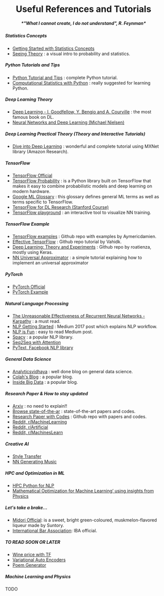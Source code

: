 <center> <h1>Useful References and Tutorials</h1> </center>


<center> <h5>*"What I cannot create, I do not understand", R. Feynman*</h5> </center>


##### Statistics Concepts

* [Getting Started with Statistics Concepts](http://www.statsoft.com/Textbook/Elementary-Statistics-Concepts/fbclid/IwAR2Wp--UwCXuoV0II1kvTwbZ2ZO6XGdVTgyXCd3-ZeRHE6Xr7YuQnkP0kRc)
* [Seeing Theory](https://seeing-theory.brown.edu/index.html?fbclid=IwAR3b_6MXRAGHj4hfnpqkOOwR_Ozhq0IL7XHZ2t0WmnVKyFRds4bZnoNlhD0#firstPage)
: a visual intro to probability and statistics.

##### Python Tutorials and Tips
* [Python Tutorial and Tips](https://www.techbeamers.com/python-tutorial-step-by-step/)
: complete Python tutorial.
* [Computational Statistics with Python](http://people.duke.edu/~ccc14/sta-663-2017/)
: really suggested for learning Python.


##### Deep Learning Theory

* [Deep Learning - I. Goodfellow, Y. Bengio and A. Courville](http://www.deeplearningbook.org)
: the most famous book on DL.
* [Neural Networks and Deep Learning (Michael Nielsen)](http://neuralnetworksanddeeplearning.com)

##### Deep Learning Practical Theory (Theory and Interactive Tutorials)

* [Dive into Deep Learning](http://d2l.ai/index.html)
: wonderful and complete tutorial using MXNet library (Amazon Research).

##### TensorFlow

* [TensorFlow Official](https://www.tensorflow.org)
* [TensorFlow Probability](https://medium.com/tensorflow/introducing-tensorflow-probability-dca4c304e245)
: is a Python library built on TensorFlow that makes it easy to combine probabilistic models and deep learning on modern hardware.
* [Google ML Glossary](https://developers.google.com/machine-learning/glossary/)
: this glossary defines general ML terms as well as terms specific to TensorFlow.
* [TensorFlow for DL Research (Stanford Course)](https://web.stanford.edu/class/cs20si/2017/)
* [TensorFlow playground](http://playground.tensorflow.org/)
: an interactive tool to visualize NN training.

##### TensorFlow Example

* [TensorFlow examples](https://github.com/aymericdamien/TensorFlow-Examples)
: Github repo with examples by Aymericdamien.
* [Effective TensorFlow](https://github.com/vahidk/EffectiveTensorflow)
: Github repo tutorial by Vahidk.
* [Deep Learning: Theory and Experiments](https://github.com/roatienza/Deep-Learning-Experiments)
: Github repo by roatienza, mostly using Keras.
* [NN Universal Approximator](https://blog.metaflow.fr/tensorflow-howto-a-universal-approximator-inside-a-neural-net-bb034430b71e)
: a simple tutorial explaining how to implement an universal approximator

##### PyTorch

* [PyTorch Official](https://pytorch.org)
* [PyTorch Example](https://github.com/jcjohnson/pytorch-examples#pytorch-nn)


##### Natural Language Processing

* [The Unreasonable Effectiveness of Recurrent Neural Networks - Karpathy](http://karpathy.github.io/2015/05/21/rnn-effectiveness/)
: a must read.
* [NLP Getting Started](https://medium.com/@gon.esbuyo/get-started-with-nlp-part-i-d67ca26cc828)
: Medium 2017 post which explains NLP workflow.
* [NLP is Fun](https://medium.com/@ageitgey/natural-language-processing-is-fun-9a0bff37854e?fbclid=IwAR2v0anj5aUeQvwXVg6rmxG2EGrr3N76io6rUwV3GOXN_sp5PqiIz5fst6M)
: easy to read Medium post.
* [Spacy](https://spacy.io/)
: a popular NLP library.
* [Seq2Seq with Attention](https://guillaumegenthial.github.io/sequence-to-sequence.html)
* [PyText, Facebook NLP library](https://towardsdatascience.com/introducing-pytext-d8f404f1745)


##### General Data Science

* [Analyticsvidhaya](https://www.analyticsvidhya.com/blog/)
: well done blog on general data science.
* [Colah's Blog](http://colah.github.io/)
: a popular blog.
* [Inside Big Data](https://insidebigdata.com/)
: a popular blog.

##### Research Paper & How to stay updated

* [Arxiv](https://arxiv.org)
: no need to explain!!
* [Browse state-of-the-ar](https://paperswithcode.com/sota?fbclid=IwAR1M-rIbDSpathgGSB3-Aj4M76WAC-lmcer10jgaKV-VwR2cETpDEmCniIE)
: state-of-the-art papers and codes.
* [Research Paper with Codes](https://github.com/zziz/pwc?fbclid=IwAR1Pj8vLOwxWiuEKGHzCi7uOjbUOme3Isars_F7jKlzdDD6aOG8dTarKyeU)
: Github repo with papers and codes.
* [Reddit, r/MachineLearning](https://www.reddit.com/r/MachineLearning/)
* [Reddit, r/Artificial](https://www.reddit.com/r/artificial/)
* [Reddit, r/MachinesLearn](https://www.reddit.com/r/MachinesLearn/)


##### Creative AI

* [Style Transfer](https://thegradient.pub/how-ai-learned-to-be-creative/)
* [NN Generating Music](https://medium.com/artists-and-machine-intelligence/neural-nets-for-generating-music-f46dffac21c0)


##### HPC and Optimization in ML

* [HPC Python for NLP](https://medium.com/huggingface/100-times-faster-natural-language-processing-in-python-ee32033bdced)
* [Mathematical Optimization for Machine Learning’ using insights from Physics](https://medium.com/@animeshsk3/ranik-optimizer-mathematical-optimization-for-machine-learning-using-insights-from-physics-561e648d4a82)

##### Let's take a brake...
* [Midori Official](https://www.midori-world.com/#): is a sweet, bright green-coloured, muskmelon-flavored liqueur made by Suntory.
* [International Bar Association](https://www.ibanet.org/): IBA official.

##### TO READ SOON OR LATER

* [Wine price with TF](https://medium.com/tensorflow/predicting-the-price-of-wine-with-the-keras-functional-api-and-tensorflow-a95d1c2c1b03)
* [Variational Auto Encoders](https://becominghuman.ai/variational-autoencoders-for-new-fruits-with-keras-and-pytorch-6d0cfc4eeabd)
* [Poem Generator](https://www.analyticsvidhya.com/blog/2018/03/text-generation-using-python-nlp/)

##### Machine Learning and Physics

TODO
